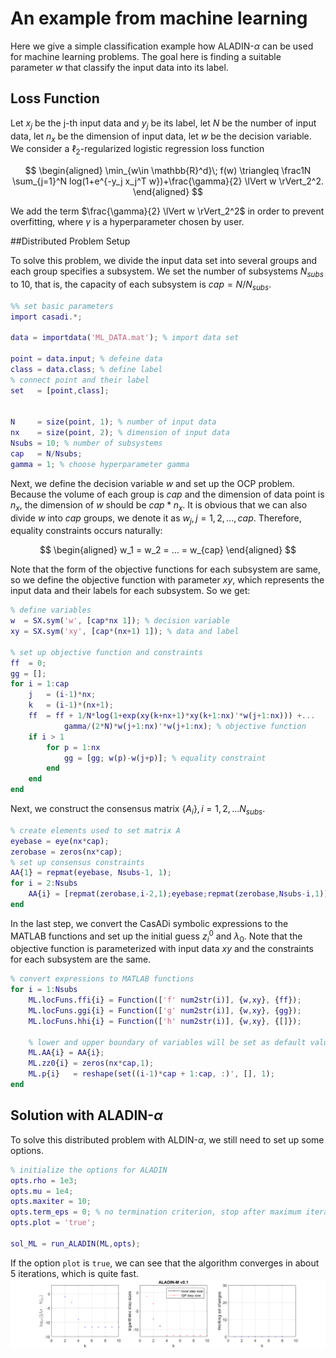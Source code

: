 # An example from machine learning
Here we give a simple classification example how ALADIN-$\alpha$ can be used for machine learning problems.  The goal here is finding a suitable  parameter $w$ that classify the input data into its label.


## Loss Function
 Let $x_j$ be the j-th input data and $y_j$ be its label, let $N$ be the number of input data, let $n_x$ be the dimension of input data, let $w$ be the decision variable.  We consider a $\ell_2$-regularized logistic regression loss function

$$
\begin{aligned}
\min_{w\in \mathbb{R}^d}\; f(w) \triangleq \frac1N \sum_{j=1}^N log(1+e^{-y_j x_j^T w})+\frac{\gamma}{2} \lVert w \rVert_2^2.
\end{aligned}
$$

We add the term $\frac{\gamma}{2} \lVert w \rVert_2^2$ in order to prevent overfitting, where $\gamma$ is a hyperparameter chosen by user.

##Distributed Problem Setup

To solve this problem,  we divide the input data set into several groups and each group specifies a subsystem. We set the number of subsystems $N_{subs}$ to 10, that is, the capacity of each subsystem is $cap=N/N_{subs}$.

```matlab
%% set basic parameters
import casadi.*;

data = importdata('ML_DATA.mat'); % import data set

point = data.input; % defeine data
class = data.class; % define label
% connect point and their label
set   = [point,class];


N     = size(point, 1); % number of input data
nx    = size(point, 2); % dimension of input data
Nsubs = 10; % number of subsystems
cap   = N/Nsubs;
gamma = 1; % choose hyperparameter gamma
```

Next, we define the decision variable $w$ and set up the OCP problem. Because the volume of each group is $cap$ and the dimension of data point is $n_x$, the dimension of $w$ should be $cap*n_x$. It is obvious that we can also divide $w$ into $cap$ groups, we denote it as $w_j, j =1,2,...,cap$. Therefore, equality constraints occurs naturally:

$$ 
\begin{aligned}
w_1 = w_2 = ... = w_{cap}
\end{aligned}
$$

Note that the form of the objective functions for each subsystem are same, so we define the objective function with parameter $xy$, which represents the input data and their labels for each subsystem. So we get:

```matlab
% define variables
w  = SX.sym('w', [cap*nx 1]); % decision variable
xy = SX.sym('xy', [cap*(nx+1) 1]); % data and label

% set up objective function and constraints
ff  = 0;
gg = [];
for i = 1:cap
    j   = (i-1)*nx;
    k   = (i-1)*(nx+1);
    ff  = ff + 1/N*log(1+exp(xy(k+nx+1)*xy(k+1:nx)'*w(j+1:nx))) +...
		    gamma/(2*N)*w(j+1:nx)'*w(j+1:nx); % objective function
    if i > 1
        for p = 1:nx
            gg = [gg; w(p)-w(j+p)]; % equality constraint
        end
    end
end
```

Next, we construct the consensus matrix $\{ A_i\}, i=1,2,...N_{subs}$.

```matlab
% create elements used to set matrix A
eyebase = eye(nx*cap);
zerobase = zeros(nx*cap);
% set up consensus constraints
AA{1} = repmat(eyebase, Nsubs-1, 1);
for i = 2:Nsubs
    AA{i} = [repmat(zerobase,i-2,1);eyebase;repmat(zerobase,Nsubs-i,1)];
end
```

In the last step, we convert the CasADi symbolic expressions to the MATLAB functions and set up the initial guess $z_i^0$ and $\lambda_0$. Note that the objective function is parameterized with input data $xy$ and the constraints for each subsystem are the same.

```matlab
% convert expressions to MATLAB functions
for i = 1:Nsubs
    ML.locFuns.ffi{i} = Function(['f' num2str(i)], {w,xy}, {ff}); 
    ML.locFuns.ggi{i} = Function(['g' num2str(i)], {w,xy}, {gg});
    ML.locFuns.hhi{i} = Function(['h' num2str(i)], {w,xy}, {[]});
    
    % lower and upper boundary of variables will be set as default values
    ML.AA{i} = AA{i};
    ML.zz0{i} = zeros(nx*cap,1);
    ML.p{i}   = reshape(set((i-1)*cap + 1:cap, :)', [], 1);
end
```

## Solution with ALADIN-$\alpha$
To solve this distributed problem with ALDIN-$\alpha$, we still need to set up some options.

```matlab
% initialize the options for ALADIN
opts.rho = 1e3;
opts.mu = 1e4;
opts.maxiter = 10;
opts.term_eps = 0; % no termination criterion, stop after maximum iteration
opts.plot = 'true';

sol_ML = run_ALADIN(ML,opts);
```

If the option `plot` is `true`, we can see that the algorithm converges in about 5 iterations, which is quite fast.
![mahine_learning](./figures/machine_learning.png)
 